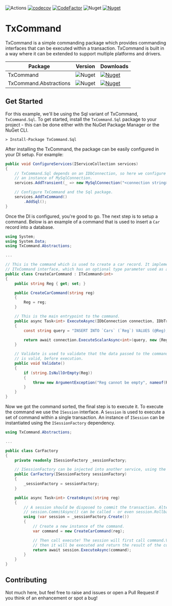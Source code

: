 ![Actions](https://github.com/reecerussell/tx-command/actions/workflows/publish.yaml/badge.svg)
[![codecov](https://codecov.io/gh/reecerussell/tx-command/branch/master/graph/badge.svg?token=2o5osNgjr8)](https://codecov.io/gh/reecerussell/tx-command)
[![CodeFactor](https://www.codefactor.io/repository/github/reecerussell/tx-command/badge)](https://www.codefactor.io/repository/github/reecerussell/tx-command)
![Nuget](https://img.shields.io/nuget/v/TxCommand)
[![Nuget](https://img.shields.io/nuget/dt/TxCommand)](https://www.nuget.org/packages/TxCommand/)

# TxCommand

TxCommand is a simple commanding package which provides commanding interfaces that can be executed within a transaction. TxCommand is built in a way where it can be extended to support multiple platforms and drivers.

| Package                | Version                                                         | Downloads                                                                                                                  |
| ---------------------- | --------------------------------------------------------------- | -------------------------------------------------------------------------------------------------------------------------- |
| TxCommand              | ![Nuget](https://img.shields.io/nuget/v/TxCommand)              | [![Nuget](https://img.shields.io/nuget/dt/TxCommand)](https://www.nuget.org/packages/TxCommand/)                           |
| TxCommand.Abstractions | ![Nuget](https://img.shields.io/nuget/v/TxCommand.Abstractions) | [![Nuget](https://img.shields.io/nuget/dt/TxCommand.Abstractions)](https://www.nuget.org/packages/TxCommand.Abstractions/) |

## Get Started

For this example, we'll be using the Sql variant of TxCommand, `TxCommand.Sql`. To get started, install the `TxCommand.Sql` package to your project - this can be done either with the NuGet Package Manager or the NuGet CLI.

```
> Install-Package TxCommand.Sql
```

After installing the TxCommand, the package can be easily configured in your DI setup. For example:

```csharp
public void ConfigureServices(IServiceCollection services)
{
    // TxCommand.Sql depends on an IDbConnection, so here we configure
    // an instance of MySqlConnection.
    services.AddTransient(_ => new MySqlConnection("<connection string>"));

    // Configure TxCommand and the Sql package.
    services.AddTxCommand()
        .AddSql();
}
```

Once the DI is configured, you're good to go. The next step is to setup a command. Below is an example of a command that is used to insert a `Car` record into a database.

```csharp
using System;
using System.Data;
using TxCommand.Abstractions;

...

// This is the command which is used to create a car record. It implemented the
// ITxCommand interface, which has an optional type parameter used as a result.
public class CreateCarCommand : ITxCommand<int>
{
    public string Reg { get; set; }

    public CreateCarCommand(string reg)
    {
        Reg = reg;
    }

    // This is the main entrypoint to the command.
    public async Task<int> ExecuteAsync(IDbConnection connection, IDbTransaction transaction)
    {
        const string query = "INSERT INTO `Cars` (`Reg`) VALUES (@Reg); SELECT LAST_INSERT_ID();";

        return await connection.ExecuteScalarAsync<int>(query, new {Reg}, transaction);
    }

    // Validate is used to validate that the data passed to the command
    // is valid, before execution.
    public void Validate()
    {
        if (string.IsNullOrEmpty(Reg))
        {
            throw new ArgumentException("Reg cannot be empty", nameof(Reg));
        }
    }
}
```

Now we got the command sorted, the final step is to execute it. To execute the command we use the `ISession` interface. A `Session` is used to execute a set of command within a single transaction. An instance of `ISession` can be instantiated using the `ISessionFactory` dependency.

```csharp
using TxCommand.Abstractions;

...

public class CarFactory
{
    private readonly ISessionFactory _sessionFactory;

    // ISessionFactory can be injected into another service, using the DI container.
    public CarFactory(ISessionFactory sessionFactory)
    {
        _sessionFactory = sessionFactory;
    }

    public async Task<int> CreateAsync(string reg)
    {
        // A session should be disposed to commit the transaction. Alternatively,
        // session.CommitAsync() can be called - or even session.RollbackAsync();
        using (var session = _sessionFactory.Create())
        {
            // Create a new instance of the command.
            var command = new CreateCarCommand(reg);

            // Then call execute! The session will first call command.Validate(),
            // then it will be executed and return the result of the command.
            return await session.ExecuteAsync(command);
        }
    }
}

```

## Contributing

Not much here, but feel free to raise and issues or open a Pull Request if you think of an enhancement or spot a bug!
